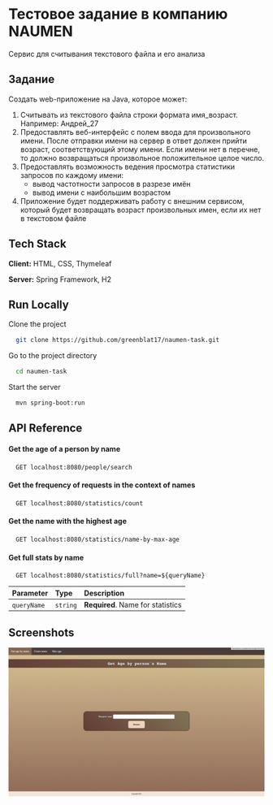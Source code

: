 
# Тестовое задание в компанию NAUMEN

Сервис для считывания текстового файла и его анализа

## Задание
Создать web-приложение на Java, которое может:
1. Считывать из текстового файла строки формата имя_возраст. Например: Андрей_27
2. Предоставлять веб-интерфейс с полем ввода
   для произвольного имени. После отправки имени на сервер
   в ответ должен прийти возраст, соответствующий этому
   имени. Если имени нет в перечне, то должно возвращаться
   произвольное положительное целое число.
3. Предоставлять возможность ведения просмотра
   статистики запросов по каждому имени:
   - вывод частотности запросов в разрезе имён
   - вывод имени с наибольшим возрастом
4. Приложение будет поддерживать работу с внешним
   сервисом, который будет возвращать возраст произвольных
   имен, если их нет в текстовом файле
## Tech Stack

**Client:** HTML, CSS, Thymeleaf

**Server:** Spring Framework, H2


## Run Locally

Clone the project

```bash
  git clone https://github.com/greenblat17/naumen-task.git
```

Go to the project directory

```bash
  cd naumen-task
```

Start the server

```bash
  mvn spring-boot:run
```


## API Reference

#### Get the age of a person by name

```http
  GET localhost:8080/people/search
```

#### Get the frequency of requests in the context of names

```http
  GET localhost:8080/statistics/count
```

#### Get the name with the highest age

```http
  GET localhost:8080/statistics/name-by-max-age
```

#### Get full stats by name

```http
  GET localhost:8080/statistics/full?name=${queryName}
```

| Parameter | Type     | Description                       |
| :-------- | :------- | :-------------------------------- |
| `queryName` | `string` | **Required**. Name for statistics |


## Screenshots

<img alt="Search Page" src="screenshots/search-page.png">

